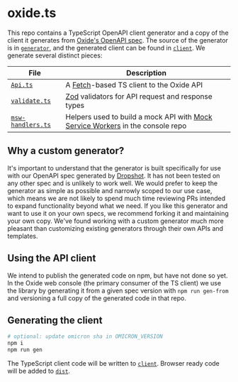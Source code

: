 # oxide.ts

This repo contains a TypeScript OpenAPI client generator and a copy of the
client it generates from [Oxide's OpenAPI
spec](https://github.com/oxidecomputer/omicron/blob/main/openapi/nexus.json).
The source of the generator is in [`generator`](generator/), and the generated client can be
found in [`client`](client/). We generate several distinct pieces:

| File                                        | Description                                                                                            |
| ------------------------------------------- | ------------------------------------------------------------------------------------------------------ |
| [`Api.ts`](client/Api.ts)                   | A [Fetch](https://developer.mozilla.org/en-US/docs/Web/API/Fetch_API)-based TS client to the Oxide API |
| [`validate.ts`](client/validate.ts)         | [Zod](https://github.com/colinhacks/zod) validators for API request and response types                 |
| [`msw-handlers.ts`](client/msw-handlers.ts) | Helpers used to build a mock API with [Mock Service Workers](https://mswjs.io/) in the console repo    |

## Why a custom generator?

It's important to understand that the generator is built specifically for use
with our OpenAPI spec generated by
[Dropshot](https://github.com/oxidecomputer/dropshot). It has not been tested on
any other spec and is unlikely to work well. We would prefer to keep the
generator as simple as possible and narrowly scoped to our use case, which means
we are not likely to spend much time reviewing PRs intended to expand
functionality beyond what we need. If you like this generator and want to use it
on your own specs, we recommend forking it and maintaining your own copy. We've
found working with a custom generator much more pleasant than customizing
existing generators through their own APIs and templates.

## Using the API client

We intend to publish the generated code on npm, but have not done so yet. In the
Oxide web console (the primary consumer of the TS client) we use the library by
generating it from a given spec version with `npm run gen-from` and versioning a
full copy of the generated code in that repo.

## Generating the client

```bash
# optional: update omicron sha in OMICRON_VERSION
npm i
npm run gen
```

The TypeScript client code will be written to [`client`](client/). Browser ready
code will be added to [`dist`](dist/).
